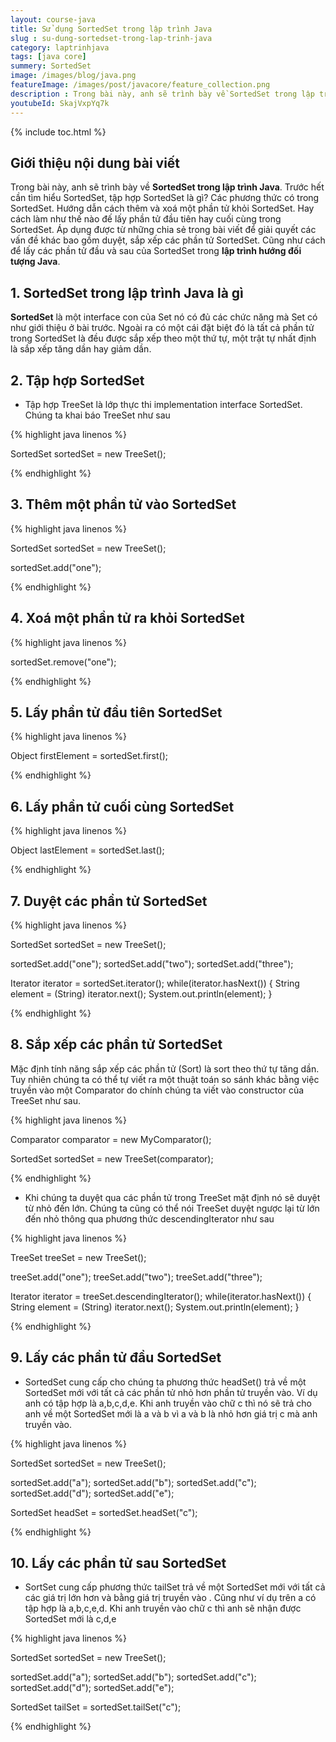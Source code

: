 ```yaml
---
layout: course-java
title: Sử dụng SortedSet trong lập trình Java
slug : su-dung-sortedset-trong-lap-trinh-java
category: laptrinhjava
tags: [java core]
summery: SortedSet
image: /images/blog/java.png
featureImage: /images/post/javacore/feature_collection.png
description : Trong bài này, anh sẽ trình bày về SortedSet trong lập trình Java. Trước hết cần tìm hiểu SortedSet, tập hợp SortedSet là gì? Các phương thức có trong SortedSet. Hướng dẫn cách thêm và xoá một phần tử khỏi SortedSet. Hay cách làm như thế nào đế lấy phần tử đầu tiên hay cuối cùng trong SortedSet. Áp dụng được từ những chia sẻ trong bài viết để giải quyết các vấn đề khác bao gồm duyệt, sắp xếp các phần tử SortedSet. Cũng như cách để lấy các phần tử đầu và sau của SortedSet trong lập trình hướng đối tượng Java.
youtubeId: SkajVxpYq7k
---
```


{% include toc.html %}

## **Giới thiệu nội dung bài viết**

Trong bài này, anh sẽ trình bày về <b>SortedSet trong lập trình Java</b>. Trước hết cần tìm hiểu SortedSet, tập hợp SortedSet là gì? Các phương thức có trong SortedSet. Hướng dẫn cách thêm và xoá một phần tử khỏi SortedSet. Hay cách làm như thế nào đế lấy phần tử đầu tiên hay cuối cùng trong SortedSet. Áp dụng được từ những chia sẻ trong bài viết để giải quyết các vấn đề khác bao gồm duyệt, sắp xếp các phần tử SortedSet. Cũng như cách để lấy các phần tử đầu và sau của SortedSet trong <b>lập trình hướng đối tượng Java</b>.

## **1. SortedSet trong lập trình Java là gì**

<b>SortedSet</b> là một interface con của Set nó có đủ các chức năng mà Set có như giới thiệu ở bài trước. Ngoài ra có một cái đặt biệt đó là tất cả phần tử trong SortedSet là đều được sắp xếp theo một thứ tự, một trật tự nhất định là sắp xếp tăng dần hay giảm dần. 

## **2. Tập hợp SortedSet**

- Tập hợp TreeSet là lớp thực thi implementation interface SortedSet. Chúng ta khai báo TreeSet như sau

{% highlight java linenos %}

  SortedSet sortedSet = new TreeSet();

{% endhighlight %}

## **3. Thêm một phần tử vào SortedSet**

{% highlight java linenos %}

 SortedSet sortedSet = new TreeSet();

 sortedSet.add("one");

{% endhighlight %}

## **4. Xoá một phần tử ra khỏi SortedSet**

{% highlight java linenos %}

sortedSet.remove("one");

{% endhighlight %}

## **5. Lấy phần tử đầu tiên SortedSet**

{% highlight java linenos %}

Object firstElement = sortedSet.first();

{% endhighlight %}

## **6. Lấy phần tử cuối cùng SortedSet**

{% highlight java linenos %}

Object lastElement = sortedSet.last();

{% endhighlight %}

## **7. Duyệt các phần tử SortedSet**

{% highlight java linenos %}

SortedSet sortedSet = new TreeSet();

sortedSet.add("one");
sortedSet.add("two");
sortedSet.add("three");

Iterator iterator = sortedSet.iterator();
while(iterator.hasNext()) {
    String element = (String) iterator.next();
    System.out.println(element);
}

{% endhighlight %}

## **8. Sắp xếp các phần tử SortedSet**

Mặc định tính năng sắp xếp các phần tử (Sort) là sort theo thứ tự tăng dần. Tuy nhiên chúng ta có thể tự viết ra một thuật toán so sánh khác bằng việc truyền vào một Comparator do chính chúng ta viết vào constructor của TreeSet như sau.

 {% highlight java linenos %}

Comparator comparator = new MyComparator();

SortedSet sortedSet = new TreeSet(comparator);

{% endhighlight %}

- Khi chúng ta duyệt qua các phần tử trong TreeSet mặt định nó sẽ duyệt từ nhỏ đến lớn. Chúng ta cũng có thể nói TreeSet duyệt ngược lại từ lớn đến nhỏ thông qua phương thức descendingIterator như sau

 {% highlight java linenos %}

TreeSet treeSet = new TreeSet();

treeSet.add("one");
treeSet.add("two");
treeSet.add("three");

Iterator iterator = treeSet.descendingIterator();
while(iterator.hasNext()) {
    String element = (String) iterator.next();
    System.out.println(element);
}

{% endhighlight %}

## **9. Lấy các phần tử đầu SortedSet**

- SortedSet cung cấp cho chúng ta phương thức headSet() trả về một SortedSet mới với tất cả các phần tử nhỏ hơn phần tử truyền vào. Ví dụ anh có tập hợp là a,b,c,d,e. Khi anh truyền vào chữ c thì nó sẽ trả cho anh về một SortedSet mới là a và b vì a và b là nhỏ hơn giá trị c mà anh truyền vào.

 {% highlight java linenos %}

SortedSet sortedSet = new TreeSet();

sortedSet.add("a");
sortedSet.add("b");
sortedSet.add("c");
sortedSet.add("d");
sortedSet.add("e");

SortedSet headSet = sortedSet.headSet("c");

{% endhighlight %}

## **10. Lấy các phần tử sau SortedSet**

- SortSet cung cấp phương thức tailSet trả về một SortedSet mới với tất cả các giá trị lớn hơn và bằng giá trị truyền vào . Cũng như ví dụ trên a có tập hợp là a,b,c,e,d. Khi anh truyền vào chữ c thì anh sẽ nhận được SortedSet mới là c,d,e

 {% highlight java linenos %}

SortedSet sortedSet = new TreeSet();

sortedSet.add("a");
sortedSet.add("b");
sortedSet.add("c");
sortedSet.add("d");
sortedSet.add("e");

SortedSet tailSet = sortedSet.tailSet("c");

{% endhighlight %}



















